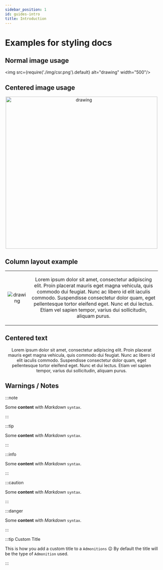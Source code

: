 ```yaml
---
sidebar_position: 1
id: guides-intro
title: Introduction
---
```


# Examples for styling docs

## Normal image usage

<img src={require('./img/csr.png').default} alt="drawing" width="500"/>

## Centered image usage

<p align="center">
  <img src={require('./img/csr.png').default} alt="drawing" width="500"/>
</p>

## Column layout example
<table class="invisibleTable">
  <tr>
    <td>
      <p align="center">
        <img src={require('./img/csr.png').default} alt="drawing"/>
      </p>
    </td>
    <td>
      <p align="center">
        Lorem ipsum dolor sit amet, consectetur adipiscing elit. Proin placerat mauris eget magna vehicula, quis commodo dui feugiat. Nunc ac libero id elit iaculis commodo. Suspendisse consectetur dolor quam, eget pellentesque tortor eleifend eget. Nunc et dui lectus. Etiam vel sapien tempor, varius dui sollicitudin, aliquam purus.
      </p>
    </td>
  </tr>
</table>

## Centered text

<p align="center">
  Lorem ipsum dolor sit amet, consectetur adipiscing elit. Proin placerat mauris eget magna vehicula, quis commodo dui feugiat. Nunc ac libero id elit iaculis commodo. Suspendisse consectetur dolor quam, eget pellentesque tortor eleifend eget. Nunc et dui lectus. Etiam vel sapien tempor, varius dui sollicitudin, aliquam purus.
</p>

## Warnings / Notes

:::note

Some **content** with _Markdown_ `syntax`.

:::

:::tip

Some **content** with _Markdown_ `syntax`.

:::

:::info

Some **content** with _Markdown_ `syntax`.

:::

:::caution

Some **content** with _Markdown_ `syntax`.

:::

:::danger

Some **content** with _Markdown_ `syntax`.

:::

:::tip Custom Title

This is how you add a custom title to a `Admonitions` 😉
By default the title will be the type of `Admonition` used.

:::